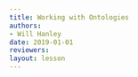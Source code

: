```yaml
---
title: Working with Ontologies
authors:
- Will Hanley
date: 2019-01-01
reviewers:
layout: lesson
---
```

